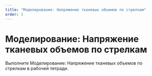 ```yaml
---
title: "Моделирование: Напряжение тканевых объемов по стрелкам"
order: 1
---
```


# Моделирование: Напряжение тканевых объемов по стрелкам

Выполните Моделирование: Напряжение тканевых объемов по стрелкам в рабочей тетради.